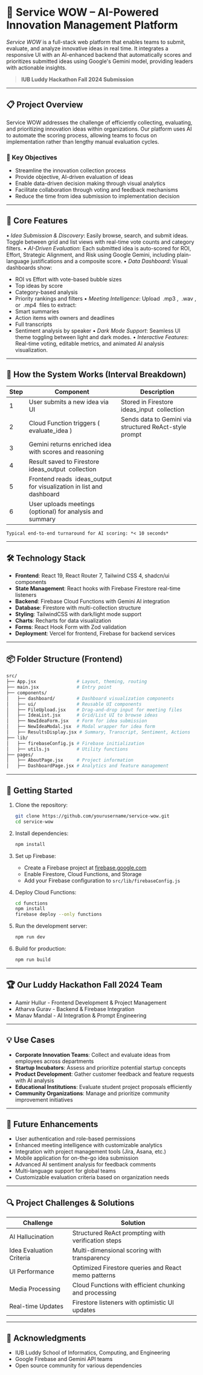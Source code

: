 # 🚀 Service WOW – AI-Powered Innovation Management Platform

*Service WOW* is a full-stack web platform that enables teams to submit, evaluate, and analyze innovative ideas in real time. It integrates a responsive UI with an AI-enhanced backend that automatically scores and prioritizes submitted ideas using Google's Gemini model, providing leaders with actionable insights.

> **IUB Luddy Hackathon Fall 2024 Submission**

---

## 📋 Project Overview

Service WOW addresses the challenge of efficiently collecting, evaluating, and prioritizing innovation ideas within organizations. Our platform uses AI to automate the scoring process, allowing teams to focus on implementation rather than lengthy manual evaluation cycles.

### 🎯 Key Objectives

- Streamline the innovation collection process
- Provide objective, AI-driven evaluation of ideas
- Enable data-driven decision making through visual analytics
- Facilitate collaboration through voting and feedback mechanisms
- Reduce the time from idea submission to implementation decision

---

## 🧠 Core Features

•⁠  ⁠*Idea Submission & Discovery*: Easily browse, search, and submit ideas. Toggle between grid and list views with real-time vote counts and category filters.
•⁠  ⁠*AI-Driven Evaluation*: Each submitted idea is auto-scored for ROI, Effort, Strategic Alignment, and Risk using Google Gemini, including plain-language justifications and a composite score.
•⁠  ⁠*Data Dashboard*: Visual dashboards show:
  - ROI vs Effort with vote-based bubble sizes
  - Top ideas by score
  - Category-based analysis
  - Priority rankings and filters
•⁠  ⁠*Meeting Intelligence*: Upload ⁠ .mp3 ⁠, ⁠ .wav ⁠, or ⁠ .mp4 ⁠ files to extract:
  - Smart summaries
  - Action items with owners and deadlines
  - Full transcripts
  - Sentiment analysis by speaker
•⁠  ⁠*Dark Mode Support*: Seamless UI theme toggling between light and dark modes.
•⁠  ⁠*Interactive Features*: Real-time voting, editable metrics, and animated AI analysis visualization.

---

## 🔁 How the System Works (Interval Breakdown)

| Step | Component | Description |
|------|-----------|-------------|
| 1 | User submits a new idea via UI | Stored in Firestore ⁠ ideas_input ⁠ collection |
| 2 | Cloud Function triggers (⁠ evaluate_idea ⁠) | Sends data to Gemini via structured ReAct-style prompt |
| 3 | Gemini returns enriched idea with scores and reasoning |
| 4 | Result saved to Firestore ⁠ ideas_output ⁠ collection |
| 5 | Frontend reads ⁠ ideas_output ⁠ for visualization in list and dashboard |
| 6 | User uploads meetings (optional) for analysis and summary |

    ⁠Typical end-to-end turnaround for AI scoring: *< 10 seconds*

---

## 🛠️ Technology Stack

- **Frontend**: React 19, React Router 7, Tailwind CSS 4, shadcn/ui components
- **State Management**: React hooks with Firebase Firestore real-time listeners
- **Backend**: Firebase Cloud Functions with Gemini AI integration
- **Database**: Firestore with multi-collection structure
- **Styling**: TailwindCSS with dark/light mode support
- **Charts**: Recharts for data visualization
- **Forms**: React Hook Form with Zod validation
- **Deployment**: Vercel for frontend, Firebase for backend services

---

## 📦 Folder Structure (Frontend)

```bash
src/
├── App.jsx               # Layout, theming, routing
├── main.jsx              # Entry point
├── components/
│   ├── dashboard/        # Dashboard visualization components
│   ├── ui/               # Reusable UI components 
│   ├── FileUpload.jsx    # Drag-and-drop input for meeting files
│   ├── IdeaList.jsx      # Grid/List UI to browse ideas
│   ├── NewIdeaForm.jsx   # Form for idea submission
│   ├── NewIdeaModal.jsx  # Modal wrapper for idea form
│   ├── ResultsDisplay.jsx # Summary, Transcript, Sentiment, Actions
├── lib/
│   ├── firebaseConfig.js # Firebase initialization
│   ├── utils.js          # Utility functions
├── pages/
│   ├── AboutPage.jsx     # Project information
│   ├── DashboardPage.jsx # Analytics and feature management
```

---

## 🚀 Getting Started

1. Clone the repository:
   ```bash
   git clone https://github.com/yourusername/service-wow.git
   cd service-wow
   ```

2. Install dependencies:
   ```bash
   npm install
   ```

3. Set up Firebase:
   - Create a Firebase project at [firebase.google.com](https://firebase.google.com)
   - Enable Firestore, Cloud Functions, and Storage
   - Add your Firebase configuration to `src/lib/firebaseConfig.js`

4. Deploy Cloud Functions:
   ```bash
   cd functions
   npm install
   firebase deploy --only functions
   ```

5. Run the development server:
   ```bash
   npm run dev
   ```

6. Build for production:
   ```bash
   npm run build
   ```

---

## 🏆 Our Luddy Hackathon Fall 2024 Team

- Aamir Hullur - Frontend Development & Project Management
- Atharva Gurav - Backend & Firebase Integration
- Manav Mandal - AI Integration & Prompt Engineering

---

## 💡 Use Cases

- **Corporate Innovation Teams**: Collect and evaluate ideas from employees across departments
- **Startup Incubators**: Assess and prioritize potential startup concepts
- **Product Development**: Gather customer feedback and feature requests with AI analysis
- **Educational Institutions**: Evaluate student project proposals efficiently
- **Community Organizations**: Manage and prioritize community improvement initiatives

---

## 📝 Future Enhancements

- User authentication and role-based permissions
- Enhanced meeting intelligence with customizable analytics
- Integration with project management tools (Jira, Asana, etc.)
- Mobile application for on-the-go idea submission
- Advanced AI sentiment analysis for feedback comments
- Multi-language support for global teams
- Customizable evaluation criteria based on organization needs

---

## 🔍 Project Challenges & Solutions

| Challenge | Solution |
|-----------|----------|
| AI Hallucination | Structured ReAct prompting with verification steps |
| Idea Evaluation Criteria | Multi-dimensional scoring with transparency |
| UI Performance | Optimized Firestore queries and React memo patterns |
| Media Processing | Cloud Functions with efficient chunking and processing |
| Real-time Updates | Firestore listeners with optimistic UI updates |

---

## 🙏 Acknowledgments

- IUB Luddy School of Informatics, Computing, and Engineering
- Google Firebase and Gemini API teams
- Open source community for various dependencies
